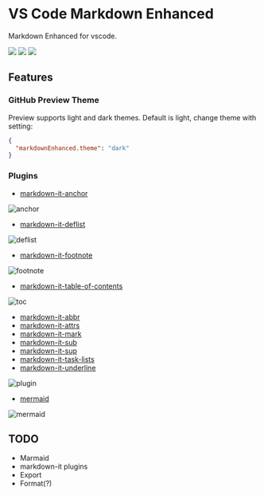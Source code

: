 # VS Code Markdown Enhanced

Markdown Enhanced for vscode.

[![](https://vsmarketplacebadge.apphb.com/version-short/tarocch1.markdown-enhanced.svg)](https://marketplace.visualstudio.com/items?itemName=tarocch1.markdown-enhanced) [![](https://vsmarketplacebadge.apphb.com/downloads-short/tarocch1.markdown-enhanced.svg)](https://marketplace.visualstudio.com/items?itemName=tarocch1.markdown-enhanced) [![](https://vsmarketplacebadge.apphb.com/rating-short/tarocch1.markdown-enhanced.svg)](https://marketplace.visualstudio.com/items?itemName=tarocch1.markdown-enhanced)

## Features

### GitHub Preview Theme

Preview supports light and dark themes. Default is light, change theme with setting:

```json
{
  "markdownEnhanced.theme": "dark"
}
```

### Plugins

- [markdown-it-anchor](https://github.com/valeriangalliat/markdown-it-anchor)

![anchor](https://cdn.jsdelivr.net/gh/Tarocch1/vscode-markdown-enhanced/images/anchor.png)

- [markdown-it-deflist](https://github.com/markdown-it/markdown-it-deflist)

![deflist](https://cdn.jsdelivr.net/gh/Tarocch1/vscode-markdown-enhanced/images/deflist.png)

- [markdown-it-footnote](https://github.com/markdown-it/markdown-it-footnote)

![footnote](https://cdn.jsdelivr.net/gh/Tarocch1/vscode-markdown-enhanced/images/footnote.png)

- [markdown-it-table-of-contents](https://github.com/cmaas/markdown-it-table-of-contents)

![toc](https://cdn.jsdelivr.net/gh/Tarocch1/vscode-markdown-enhanced/images/toc.png)

- [markdown-it-abbr](https://github.com/markdown-it/markdown-it-abbr)
- [markdown-it-attrs](https://github.com/arve0/markdown-it-attrs)
- [markdown-it-mark](https://github.com/markdown-it/markdown-it-mark)
- [markdown-it-sub](https://github.com/markdown-it/markdown-it-sub)
- [markdown-it-sup](https://github.com/markdown-it/markdown-it-sup)
- [markdown-it-task-lists](https://github.com/revin/markdown-it-task-lists)
- [markdown-it-underline](https://github.com/arve0/markdown-it-underline)

![plugin](https://cdn.jsdelivr.net/gh/Tarocch1/vscode-markdown-enhanced/images/plugin.png)

- [mermaid](https://mermaid-js.github.io)

![mermaid](https://cdn.jsdelivr.net/gh/Tarocch1/vscode-markdown-enhanced/images/mermaid.png)

## TODO

- Marmaid
- markdown-it plugins
- Export
- Format(?)
